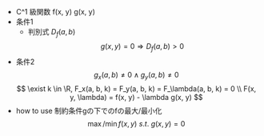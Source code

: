 - C^1 級関数 f(x, y) g(x, y)
- 条件1
    - 判別式 $D_f(a, b)$
    $$ g(x, y)=0 \Rightarrow D_f(a, b)>0 $$
- 条件2
    $$ g_x(a, b)\ne 0 \land g_y(a, b) \ne 0 $$
$$ \exist k \in \R, F_x(a, b, k) = F_y(a, b, k) = F_\lambda(a, b, k) = 0 \\ F(x, y, \lambda) = f(x, y) - \lambda g(x, y) $$
- how to use
    制約条件gの下でのfの最大/最小化
    $$ \max / \min f(x, y)\ s.t.\ g(x, y) = 0 $$